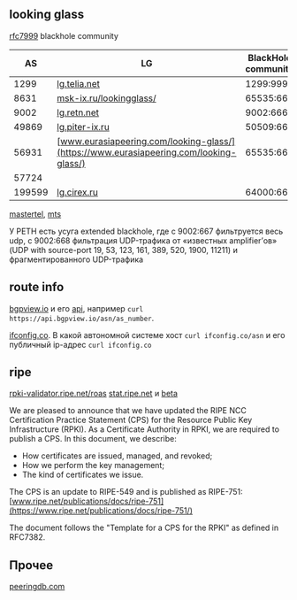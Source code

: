 ## looking glass

[rfc7999](https://tools.ietf.org/html/rfc7999) blackhole community

AS | LG | BlackHole community
---|---|---
1299 | [lg.telia.net](https://lg.telia.net/) | 1299:999
8631 | [msk-ix.ru/lookingglass/](https://msk-ix.ru/lookingglass/) | 65535:666
9002 |[lg.retn.net](https://lg.retn.net/) | 9002:666
49869 | [lg.piter-ix.ru](https://lg.piter-ix.ru/) | 50509:666
56931 | [www.eurasiapeering.com/looking-glass/](https://www.eurasiapeering.com/looking-glass/) | 65535:666
57724 | | 
199599 | [lg.cirex.ru](http://lg.cirex.ru/) | 64000:666



[mastertel](http://lg.mastertel.ru/), [mts](http://lg.mtu.ru/) 

У РЕТН есть усуга extended blackhole, где с 9002:667 фильтруется весь udp, с 9002:668 фильтрация UDP-трафика от «известных amplifier’ов» (UDP with source-port 19, 53, 123, 161, 389, 520, 1900, 11211) и фрагментированного UDP-трафика


## route info

[bgpview.io](https://bgpview.io) и его [api](https://bgpview.docs.apiary.io/), например `curl https://api.bgpview.io/asn/as_number`.

[ifconfig.co](http://ifconfig.co/). В какой автономной системе хост `curl ifconfig.co/asn` и его публичный ip-адрес `curl ifconfig.co`

## ripe

[rpki-validator.ripe.net/roas](https://rpki-validator.ripe.net/roas)
[stat.ripe.net](https://stat.ripe.net/) и [beta](https://beta-ui.stat.ripe.net/launchpad)

We are pleased to announce that we have updated the RIPE NCC Certification Practice Statement (CPS) for the Resource Public Key Infrastructure (RPKI).
As a Certificate Authority in RPKI, we are required to publish a CPS. In this document, we describe:

* How certificates are issued, managed, and revoked;
* How we perform the key management;
* The kind of certificates we issue.

The CPS is an update to RIPE-549 and is published as RIPE-751:
[www.ripe.net/publications/docs/ripe-751](https://www.ripe.net/publications/docs/ripe-751/)

The document follows the "Template for a CPS for the RPKI" as defined in RFC7382.

## Прочее

[peeringdb.com](http://peeringdb.com/)
